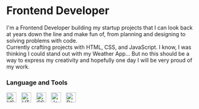 <h1>Frontend Developer</h1>

I'm a Frontend Developer building my startup projects that I can look back at years down the line and make fun of, from planning and designing to solving problems with code.
<br>
Currently crafting projects with HTML, CSS, and JavaScript.
I know, I was thinking I could stand out with my Weather App... But no this should be a way to express my creativity and hopefully one day I will be very proud of my work.

### Language and Tools
<img align="left" alt="VStudio Code" style="padding-right:10px;" width="26px" src="https://cdn.jsdelivr.net/gh/devicons/devicon/icons/vscode/vscode-original.svg" />
<img align="left" alt="HTML5" style="padding-right:10px;" width="26px" src="https://cdn.jsdelivr.net/gh/devicons/devicon/icons/html5/html5-original.svg"/>
<img align="left" alt="CSS3" style="padding-right:10px;" width="26px" src="https://cdn.jsdelivr.net/gh/devicons/devicon/icons/css3/css3-original.svg"/>
<img align="left" alt="JavaScript" style="padding-right:10px;" width="26px" src="https://cdn.jsdelivr.net/gh/devicons/devicon/icons/javascript/javascript-original.svg"/>
<img align="left" alt="React"  style="padding-right:10px;" width="26px" src="https://cdn.jsdelivr.net/gh/devicons/devicon/icons/react/react-original.svg"/>


